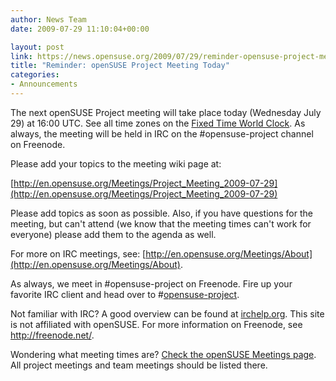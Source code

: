 ```yaml
---
author: News Team
date: 2009-07-29 11:10:04+00:00

layout: post
link: https://news.opensuse.org/2009/07/29/reminder-opensuse-project-meeting-today/
title: "Reminder: openSUSE Project Meeting Today"
categories:
- Announcements
---
```

The next openSUSE Project meeting will take place today (Wednesday July 29) at 16:00 UTC. See all time zones on the [Fixed Time World Clock](http://is.gd/1Swp2). As always, the meeting will be held in IRC on the #opensuse-project channel on Freenode.

Please add your topics to the meeting wiki page at:

[http://en.opensuse.org/Meetings/Project_Meeting_2009-07-29](http://en.opensuse.org/Meetings/Project_Meeting_2009-07-29)

Please add topics as soon as possible. Also, if you have questions for the meeting, but can't attend (we know that the meeting times can't work for everyone) please add them to the agenda as well.

For more on IRC meetings, see: [http://en.opensuse.org/Meetings/About](http://en.opensuse.org/Meetings/About).

As always, we meet in #opensuse-project on Freenode. Fire up your favorite IRC client and head over to #[opensuse-project](irc://irc.freenode.net/opensuse-project).

Not familiar with IRC? A good overview can be found at [irchelp.org](http://www.irchelp.org/). This site is not affiliated with openSUSE. For more information on Freenode, see http://freenode.net/.

Wondering what meeting times are? [Check the openSUSE Meetings page](http://en.opensuse.org/Meetings). All project meetings and team meetings should be listed there.		
